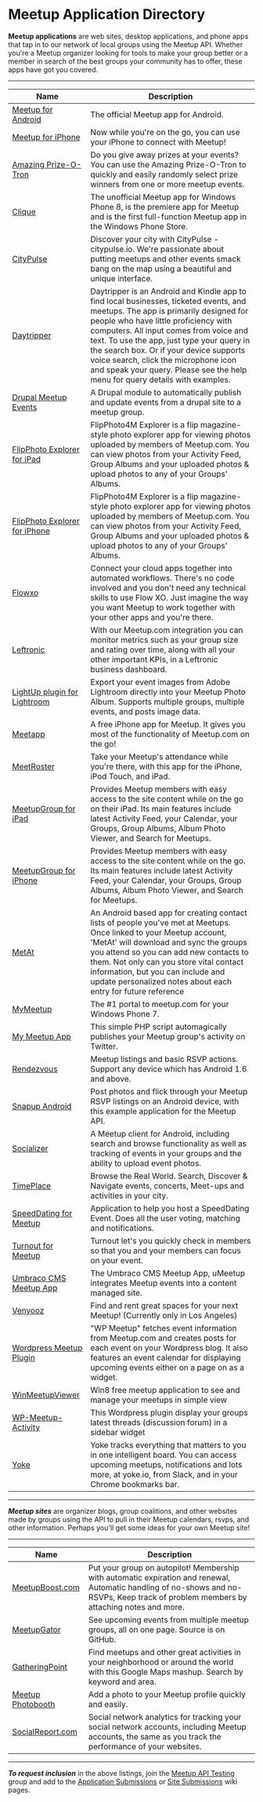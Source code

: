 # Meetup Application Directory

**Meetup applications** are web sites, desktop applications, and phone apps that tap in to our network of local groups using the Meetup API. Whether you're a Meetup organizer looking for tools to make your group better or a member in search of the best groups your community has to offer, these apps have got you covered.

___

Name | Description |
---- | ----------- |
[Meetup for Android](https://play.google.com/store/apps/details?id=com.meetup&referrer=utm_source%3Dapipage) | The official Meetup app for Android.
[Meetup for iPhone](https://itunes.apple.com/app/apple-store/id375990038?pt=288116&ct=apipage&mt=8) |  Now while you're on the go, you can use your iPhone to connect with Meetup!
[Amazing Prize-O-Tron](http://prize-o-tron.herokuapp.com/) | Do you give away prizes at your events? You can use the Amazing Prize-O-Tron to quickly and easily randomly select prize winners from one or more meetup events.
[Clique](http://bit.ly/clique4wp8) | The unofficial Meetup app for Windows Phone 8, is the premiere app for Meetup and is the first full-function Meetup app in the Windows Phone Store.
[CityPulse](http://www.citypulse.io/) | Discover your city with CityPulse - citypulse.io. We're passionate about putting meetups and other events smack bang on the map using a beautiful and unique interface.
[Daytripper](https://play.google.com/store/apps/details?id=com.daytripper.app) | Daytripper is an Android and Kindle app to find local businesses, ticketed events, and meetups. The app is primarily designed for people who have little proficiency with computers. All input comes from voice and text. To use the app, just type your query in the search box. Or if your device supports voice search, click the microphone icon and speak your query. Please see the help menu for query details with examples.
[Drupal Meetup Events](http://drupal.org/project/meetup_events) | A Drupal module to automatically publish and update events from a drupal site to a meetup group.
[FlipPhoto Explorer for iPad](https://itunes.apple.com/us/app/flipphoto4m-explorer-for-meetup/id593094689?ls=1&mt=8) | FlipPhoto4M Explorer is a flip magazine-style photo explorer app for viewing photos uploaded by members of Meetup.com. You can view photos from your Activity Feed, Group Albums and your uploaded photos & upload photos to any of your Groups' Albums.
[FlipPhoto Explorer for iPhone](https://itunes.apple.com/us/app/flipphoto4m-explorer-for-meetup/id593321215?ls=1&mt=8) | FlipPhoto4M Explorer is a flip magazine-style photo explorer app for viewing photos uploaded by members of Meetup.com. You can view photos from your Activity Feed, Group Albums and your uploaded photos & upload photos to any of your Groups' Albums.
[Flowxo](http://support.flowxo.com/article/32-meetup/) | Connect your cloud apps together into automated workflows. There's no code involved and you don't need any technical skills to use Flow XO. Just imagine the way you want Meetup to work together with your other apps and you're there.
[Leftronic](https://www.leftronic.com/services/meetup/) |With our Meetup.com integration you can monitor metrics such as your group size and rating over time, along with all your other important KPIs, in a Leftronic business dashboard.
[LightUp plugin for Lightroom](http://lightupplugin.com/) | Export your event images from Adobe Lightroom directly into your Meetup Photo Album. Supports multiple groups, multiple events, and posts image data.
[Meetapp](http://masilela.com/meetapp) | A free iPhone app for Meetup. It gives you most of the functionality of Meetup.com on the go!
[MeetRoster](http://itunes.apple.com/us/app/meetroster/id428046176?mt=8) | Take your Meetup's attendance while you're there, with this app for the iPhone, iPod Touch, and iPad.
[MeetupGroup for iPad](http://itunes.apple.com/us/app/meetupgroup-hd/id475211540?ls=1&mt=8) | Provides Meetup members with easy access to the site content while on the go on their iPad. Its main features include latest Activity Feed, your Calendar, your Groups, Group Albums, Album Photo Viewer, and Search for Meetups.
[MeetupGroup for iPhone](http://itunes.apple.com/us/app/meetupgroup/id441009567?mt=8&ls=1) | Provides Meetup members with easy access to the site content while on the go. Its main features include latest Activity Feed, your Calendar, your Groups, Group Albums, Album Photo Viewer, and Search for Meetups.
[MetAt](https://play.google.com/store/apps/details?id=com.metat.contacts) | An Android based app for creating contact lists of people you've met at Meetups. Once linked to your Meetup account, 'MetAt' will download and sync the groups you attend so you can add new contacts to them. Not only can you store vital contact information, but you can include and update personalized notes about each entry for future reference
[MyMeetup](http://www.appsfuze.com/applications/windowsphone.social/mymeetup,10645) | The #1 portal to meetup.com for your Windows Phone 7.
[My Meetup App](https://github.com/FokkeZB/TweetUp) | This simple PHP script automagically publishes your Meetup group's activity on Twitter.
[Rendezvous](http://sites.google.com/site/rendezvousmeetupapp/home) | Meetup listings and basic RSVP actions. Support any device which has Android 1.6 and above.
[Snapup Android](http://github.com/meetup/snapup-android) | Post photos and flick through your Meetup RSVP listings on an Android device, with this example application for the Meetup API.
[Socializer](http://www.smittyware.com/droid/socializer/) | A Meetup client for Android, including search and browse functionality as well as tracking of events in your groups and the ability to upload event photos.
[TimePlace](https://itunes.apple.com/gb/app/timeplace-browse-real-world./id878263149?mt=8) | Browse the Real World. Search, Discover & Navigate events, concerts, Meet-ups and activities in your city.
[SpeedDating for Meetup](http://www.5-minutedates.com/) | Application to help you host a SpeedDating Event. Does all the user voting, matching and notifications.
[Turnout for Meetup](http://bit.ly/1MrQlIJ) | Turnout let's you quickly check in members so that you and your members can focus on your event.
[Umbraco CMS Meetup App](http://our.umbraco.org/projects/collaboration/umeetup) | The Umbraco CMS Meetup App, uMeetup integrates Meetup events into a content managed site.
[Venyooz](http://www.venyooz.com/meetup) | Find and rent great spaces for your next Meetup! (Currently only in Los Angeles)
[Wordpress Meetup Plugin](http://nuancedmedia.com/wordpress-meetup-plugin/) | "WP Meetup" fetches event information from Meetup.com and creates posts for each event on your Wordpress blog. It also features an event calendar for displaying upcoming events either on a page on as a widget.
[WinMeetupViewer](http://apps.microsoft.com/windows/en-us/app/winmeetupviewer/378e56ba-06d3-4084-ae06-0a8ce7a64dc8) | Win8 free meetup application to see and manage your meetups in simple view
[WP-Meetup-Activity](http://wordpress.org/extend/plugins/wp-meetup-activity/) | This Wordpress plugin display your groups latest threads (discussion forum) in a sidebar widget
[Yoke](https://common.yoke.io/) | Yoke tracks everything that matters to you in one intelligent board. You can access upcoming meetups, notifications and lots more, at yoke.io, from Slack, and in your Chrome bookmarks bar.

___

***Meetup sites*** are organizer blogs, group coalitions, and other websites made by groups using the API to pull in their Meetup calendars, rsvps, and other information. Perhaps you'll get some ideas for your own Meetup site!

___

Name | Description |
---- | ----------- |
[MeetupBoost.com](http://www.meetupboost.com/) | Put your group on autopilot! Membership with automatic expiration and renewal, Automatic handling of no-shows and no-RSVPs, Keep track of problem members by attaching notes and more.
[MeetupGator](http://meetupgator.appspot.com/) | See upcoming events from multiple meetup groups, all on one page. Source is on GitHub.
[GatheringPoint](http://gatheringpoint.com/#/14/roadmap/meetup-3) | Find meetups and other great activities in your neighborhood or around the world with this Google Maps mashup. Search by keyword and area.
[Meetup Photobooth](http://meetupphotobooth.com/) | Add a photo to your Meetup profile quickly and easily.
[SocialReport.com](http://www.socialreport.com/) | Social network analytics for tracking your social network accounts, including Meetup accounts, the same as you track the performance of your websites.

___

***To request inclusion*** in the above listings, join the [Meetup API Testing](http://www.meetup.com/Meetup-API-Testing/) group and add to the [Application Submissions](http://www.meetup.com/Meetup-API-Testing/pages/Application_Submissions/) or [Site Submissions](http://www.meetup.com/Meetup-API-Testing/pages/Application_Submissions/) wiki pages.
